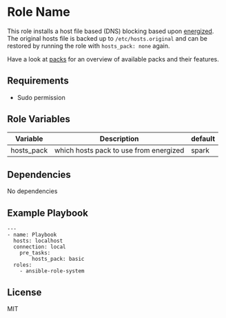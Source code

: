 Role Name
=========

This role installs a host file based (DNS) blocking based upon [energized](https://energized.pro/). The original hosts file is backed up to `/etc/hosts.original` and can be restored by running the role with `hosts_pack: none` again.

Have a look at [packs](https://block.energized.pro/) for an overview of available packs and their features.

Requirements
------------

- Sudo permission

Role Variables
--------------

| Variable| Description | default |
|---------|-------------|---------|
| hosts_pack | which hosts pack to use from energized | spark |

Dependencies
------------

No dependencies

Example Playbook
----------------

```
---
- name: Playbook
  hosts: localhost
  connection: local
    pre_tasks:
        hosts_pack: basic
  roles:
    - ansible-role-system
```

License
-------

MIT
